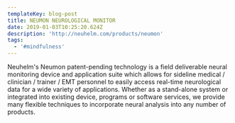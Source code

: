 ```yaml
---
templateKey: blog-post
title: NEUMON NEUROLOGICAL MONITOR
date: 2019-01-03T10:25:20.624Z
description: 'http://neuhelm.com/products/neumon'
tags:
  - '#mindfulness'
---
```

Neuhelm's Neumon patent-pending technology is a field deliverable neural monitoring device and application suite which allows for sideline medical / clinician / trainer / EMT personnel to easily access real-time neurological data for a wide variety of applications. Whether as a stand-alone system or integrated into existing device, programs or software services, we provide many flexible techniques to incorporate neural analysis into any number of products.

